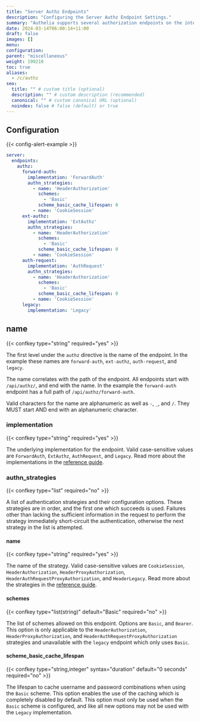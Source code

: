 ```yaml
---
title: "Server Authz Endpoints"
description: "Configuring the Server Authz Endpoint Settings."
summary: "Authelia supports several authorization endpoints on the internal web server. This section describes how to configure and tune them."
date: 2024-03-14T06:00:14+11:00
draft: false
images: []
menu:
configuration:
parent: "miscellaneous"
weight: 199210
toc: true
aliases:
  - /c/authz
seo:
  title: "" # custom title (optional)
  description: "" # custom description (recommended)
  canonical: "" # custom canonical URL (optional)
  noindex: false # false (default) or true
---
```


## Configuration

{{< config-alert-example >}}

```yaml {title=configuration.yml}
server:
  endpoints:
    authz:
      forward-auth:
        implementation: 'ForwardAuth'
        authn_strategies:
          - name: 'HeaderAuthorization'
            schemes:
              - 'Basic'
            scheme_basic_cache_lifespan: 0
          - name: 'CookieSession'
      ext-authz:
        implementation: 'ExtAuthz'
        authn_strategies:
          - name: 'HeaderAuthorization'
            schemes:
              - 'Basic'
            scheme_basic_cache_lifespan: 0
          - name: 'CookieSession'
      auth-request:
        implementation: 'AuthRequest'
        authn_strategies:
          - name: 'HeaderAuthorization'
            schemes:
              - 'Basic'
            scheme_basic_cache_lifespan: 0
          - name: 'CookieSession'
      legacy:
        implementation: 'Legacy'
```

## name

{{< confkey type="string" required="yes" >}}

The first level under the `authz` directive is the name of the endpoint. In the example these names are `forward-auth`,
`ext-authz`, `auth-request`, and `legacy`.

The name correlates with the path of the endpoint. All endpoints start with `/api/authz/`, and end with the name. In the
example the `forward-auth` endpoint has a full path of `/api/authz/forward-auth`.

Valid characters for the name are alphanumeric as well as `-`, `_`, and `/`. They MUST start AND end with an
alphanumeric character.

### implementation

{{< confkey type="string" required="yes" >}}

The underlying implementation for the endpoint. Valid case-sensitive values are `ForwardAuth`, `ExtAuthz`,
`AuthRequest`, and `Legacy`. Read more about the implementations in the
[reference guide](../../reference/guides/proxy-authorization.md#implementations).

### authn_strategies

{{< confkey type="list" required="no" >}}

A list of authentication strategies and their configuration options. These strategies are in order, and the first one
which succeeds is used. Failures other than lacking the sufficient information in the request to perform the strategy
immediately short-circuit the authentication, otherwise the next strategy in the list is attempted.

#### name

{{< confkey type="string" required="yes" >}}

The name of the strategy. Valid case-sensitive values are `CookieSession`, `HeaderAuthorization`,
`HeaderProxyAuthorization`, `HeaderAuthRequestProxyAuthorization`, and `HeaderLegacy`. Read more about the strategies in
the [reference guide](../../reference/guides/proxy-authorization.md#authn-strategies).

#### schemes

{{< confkey type="list(string)" default="Basic" required="no" >}}

The list of schemes allowed on this endpoint. Options are `Basic`, and `Bearer`. This option is only applicable to the
`HeaderAuthorization`, `HeaderProxyAuthorization`, and `HeaderAuthRequestProxyAuthorization` strategies and unavailable
with the `legacy` endpoint which only uses `Basic`.

#### scheme_basic_cache_lifespan

{{< confkey type="string,integer" syntax="duration" default="0 seconds" required="no" >}}

The lifespan to cache username and password combinations when using the `Basic` scheme. This option enables the use
of the caching which is completely disabled by default. This option must only be used when the `Basic` scheme is
configured, and like all new options may not be used with the `Legacy` implementation.
